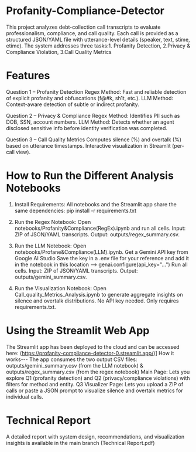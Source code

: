 # Profanity-Compliance-Detector
This project analyzes debt-collection call transcripts to evaluate professionalism, compliance, and call quality. Each call is provided as a structured JSON/YAML file with utterance-level details (speaker, text, stime, etime). The system addresses three tasks:1. Profanity Detection, 2.Privacy &amp; Compliance Violation, 3.Call Quality Metrics


# Features
Question 1 – Profanity Detection
Regex Method: Fast and reliable detection of explicit profanity and obfuscations (f@#k, sh1t, etc.).
LLM Method: Context-aware detection of subtle or indirect profanity.

Question 2 – Privacy & Compliance
Regex Method: Identifies PII such as DOB, SSN, account numbers.
LLM Method: Detects whether an agent disclosed sensitive info before identity verification was completed.

Question 3 – Call Quality Metrics
Computes silence (%) and overtalk (%) based on utterance timestamps.
Interactive visualization in Streamlit (per-call view).


# How to Run the Different Analysis Notebooks
1. Install Requirements:
All notebooks and the Streamlit app share the same dependencies:  pip install -r requirements.txt

2. Run the Regex Notebook:
Open notebooks/Profanity&Compliance(RegEx).ipynb and run all cells.
Input: ZIP of JSON/YAML transcripts.
Output: outputs/regex_summary.csv.

3. Run the LLM Notebook:
Open notebooks/Profane&Compliance(LLM).ipynb.
Get a Gemini API key from Google AI Studio
Save the key in a .env file for your reference and add it in the notebook in this location --> genai.configure(api_key="...")
Run all cells.
Input: ZIP of JSON/YAML transcripts.
Output: outputs/gemini_summary.csv.

4. Run the Visualization Notebook:
Open Call_quality_Metrics_Analysis.ipynb to generate aggregate insights on silence and overtalk distributions.
No API key needed.
Only requires requirements.txt.


# Using the Streamlit Web App

The Streamlit app has been deployed to the cloud and can be accessed here:
(https://profanity-compliance-detector-0.streamlit.app/)]
How it works---
The app consumes the two output CSV files:  outputs/gemini_summary.csv (from the LLM notebook) & outputs/regex_summary.csv (from the regex notebook)
Main Page: Lets you explore Q1 (profanity detection) and Q2 (privacy/compliance violations) with filters for method and entity.
Q3 Visualizer Page: Lets you upload a ZIP of calls or paste a JSON prompt to visualize silence and overtalk metrics for individual calls.

# Technical Report
A detailed report with system design, recommendations, and visualization insights is available in the main branch (Technical Report.pdf)
